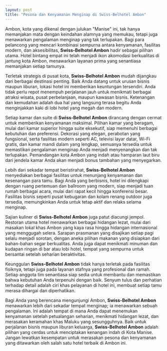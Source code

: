 ```yaml
---
layout: post
title: "Pesona dan Kenyamanan Menginap di Swiss-Belhotel Ambon"
---
```


Ambon, kota yang dikenal dengan julukan "Manise" ini, tak hanya memanjakan mata dengan keindahan alamnya yang memukau, tetapi juga menawarkan pengalaman menginap yang tak terlupakan. Bagi para pelancong yang mencari kombinasi sempurna antara kenyamanan, fasilitas modern, dan aksesibilitas, **Swiss-Belhotel Ambon** hadir sebagai pilihan utama. Hotel bintang empat ini telah menjadi ikon akomodasi berkualitas di jantung kota Ambon, menawarkan layanan prima yang senantiasa memanjakan setiap tamunya.

Terletak strategis di pusat kota, **Swiss-Belhotel Ambon** mudah dijangkau dari berbagai destinasi penting. Baik Anda datang untuk urusan bisnis maupun liburan, lokasi hotel ini memberikan keuntungan tersendiri. Anda tidak perlu repot menempuh perjalanan jauh untuk menikmati berbagai atraksi wisata, pusat perbelanjaan, maupun kawasan bisnis. Ketenangan dan kemudahan adalah dua hal yang langsung terasa begitu Anda menginjakkan kaki di lobi hotel yang megah dan modern.

Setiap kamar dan suite di **Swiss-Belhotel Ambon** dirancang dengan cermat untuk memberikan kenyamanan maksimal. Pilihan kamar yang beragam, mulai dari kamar superior hingga suite eksekutif, siap memenuhi berbagai kebutuhan dan preferensi. Dekorasi yang elegan, perabotan yang fungsional, serta fasilitas modern seperti AC, televisi layar datar, Wi-Fi gratis, dan kamar mandi dalam yang lengkap, semuanya tersedia untuk memastikan pengalaman menginap Anda menjadi menyenangkan dan tak terlupakan. Pemandangan kota Ambon yang indah atau hamparan laut biru dari jendela kamar Anda akan menjadi bonus tambahan yang menyegarkan.

Lebih dari sekadar tempat beristirahat, **Swiss-Belhotel Ambon** menyediakan berbagai fasilitas untuk menunjang kenyamanan dan kesenangan para tamu. Bagi Anda yang berbisnis, hotel ini dilengkapi dengan ruang pertemuan dan ballroom yang modern, siap menjadi tuan rumah berbagai acara, mulai dari rapat kecil hingga konferensi besar. Fasilitas bisnis seperti pusat kebugaran dan kolam renang outdoor juga tersedia, memungkinkan Anda untuk tetap aktif dan relaks selama menginap.

Sajian kuliner di **Swiss-Belhotel Ambon** juga patut diacungi jempol. Restoran utama hotel menawarkan berbagai hidangan lezat, mulai dari masakan lokal khas Ambon yang kaya rasa hingga hidangan internasional yang menggugah selera. Sarapan prasmanan yang disajikan setiap pagi selalu menjadi sorotan, dengan aneka pilihan makanan yang disiapkan dari bahan-bahan segar berkualitas. Anda juga dapat menikmati minuman dan kudapan ringan di bar atau lobi hotel, tempat yang sempurna untuk bersantai setelah seharian beraktivitas.

Keunggulan **Swiss-Belhotel Ambon** tidak hanya terletak pada fasilitas fisiknya, tetapi juga pada layanan stafnya yang profesional dan ramah. Setiap anggota tim senantiasa siap sedia untuk membantu dan memastikan bahwa kebutuhan Anda terpenuhi dengan baik. Senyum tulus dan perhatian terhadap detail adalah ciri khas pelayanan di hotel ini, membuat setiap tamu merasa dihargai dan diperhatikan.

Bagi Anda yang berencana mengunjungi Ambon, **Swiss-Belhotel Ambon** menawarkan lebih dari sekadar tempat menginap; ia menawarkan sebuah pengalaman. Ini adalah tempat di mana Anda dapat menemukan kenyamanan setelah petualangan seharian, menikmati hidangan lezat, dan merasakan keramahan khas Maluku yang sesungguhnya. Baik untuk perjalanan bisnis maupun liburan keluarga, **Swiss-Belhotel Ambon** adalah pilihan yang cerdas untuk menciptakan kenangan indah di Kota Manise. Jangan lewatkan kesempatan untuk merasakan pesona dan kenyamanan yang ditawarkan oleh salah satu hotel terbaik di Ambon ini.
